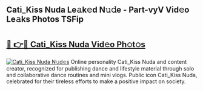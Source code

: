 ## Cati_Kiss Nuda Le𝚊k𝚎d N𝚞𝚍e - Part-vyV Vid𝚎o Le𝚊ks Photos TSFip

# <h2><a href="http://fbftee.evod.top/?m=Cati_Kiss+Nuda">🔗 👉🔴 Cati_Kiss Nuda Vid𝚎o Ph𝚘t𝚘s</a></h2>

[![Cati_Kiss Nuda N𝚞d𝚎s](https://i.imgur.com/8V9OHl7.gif)](http://fbftee.evod.top/?m=Cati_Kiss+Nuda)
Online personality Cati_Kiss Nuda and content creator, recognized for publishing dance and lifestyle material through solo and collaborative dance routines and mini vlogs. Public icon Cati_Kiss Nuda, celebrated for their tireless efforts to make a positive impact on society. 

